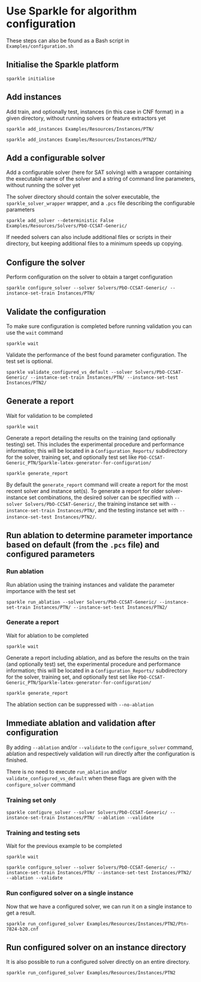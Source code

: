 # Use Sparkle for algorithm configuration

These steps can also be found as a Bash script in `Examples/configuration.sh`

## Initialise the Sparkle platform

`sparkle initialise`

## Add instances

Add train, and optionally test, instances (in this case in CNF format) in a given directory, without running solvers or feature extractors yet

`sparkle add_instances Examples/Resources/Instances/PTN/`

`sparkle add_instances Examples/Resources/Instances/PTN2/`

## Add a configurable solver

Add a configurable solver (here for SAT solving) with a wrapper containing the executable name of the solver and a string of command line parameters, without running the solver yet

The solver directory should contain the solver executable, the `sparkle_solver_wrapper` wrapper, and a `.pcs` file describing the configurable parameters

`sparkle add_solver --deterministic False Examples/Resources/Solvers/PbO-CCSAT-Generic/`

If needed solvers can also include additional files or scripts in their directory, but keeping additional files to a minimum speeds up copying.

## Configure the solver

Perform configuration on the solver to obtain a target configuration

`sparkle configure_solver --solver Solvers/PbO-CCSAT-Generic/ --instance-set-train Instances/PTN/`

## Validate the configuration

To make sure configuration is completed before running validation you can use the `wait` command

`sparkle wait`

Validate the performance of the best found parameter configuration. The test set is optional.

`sparkle validate_configured_vs_default --solver Solvers/PbO-CCSAT-Generic/ --instance-set-train Instances/PTN/ --instance-set-test Instances/PTN2/`

## Generate a report

Wait for validation to be completed

`sparkle wait`

Generate a report detailing the results on the training (and optionally testing) set. This includes the experimental procedure and performance information; this will be located in a `Configuration_Reports/` subdirectory for the solver, training set, and optionally test set like `PbO-CCSAT-Generic_PTN/Sparkle-latex-generator-for-configuration/`

`sparkle generate_report`

By default the `generate_report` command will create a report for the most recent solver and instance set(s). To generate a report for older solver-instance set combinations, the desired solver can be specified with `--solver Solvers/PbO-CCSAT-Generic/`, the training instance set with `--instance-set-train Instances/PTN/`, and the testing instance set with `--instance-set-test Instances/PTN2/`.

## Run ablation to determine parameter importance based on default (from the `.pcs` file) and configured parameters

### Run ablation

Run ablation using the training instances and validate the parameter importance with the test set

`sparkle run_ablation --solver Solvers/PbO-CCSAT-Generic/ --instance-set-train Instances/PTN/ --instance-set-test Instances/PTN2/`

### Generate a report

Wait for ablation to be completed

`sparkle wait`

Generate a report including ablation, and as before the results on the train (and optionally test) set, the experimental procedure and performance information; this will be located in a `Configuration_Reports/` subdirectory for the solver, training set, and optionally test set like `PbO-CCSAT-Generic_PTN/Sparkle-latex-generator-for-configuration/`

`sparkle generate_report`

The ablation section can be suppressed with `--no-ablation` 

## Immediate ablation and validation after configuration

By adding `--ablation` and/or `--validate` to the `configure_solver` command, ablation and respectively validation will run directly after the configuration is finished.

There is no need to execute `run_ablation` and/or `validate_configured_vs_default` when these flags are given with the `configure_solver` command

### Training set only

`sparkle configure_solver --solver Solvers/PbO-CCSAT-Generic/ --instance-set-train Instances/PTN/ --ablation --validate`

### Training and testing sets

Wait for the previous example to be completed

`sparkle wait`

`sparkle configure_solver --solver Solvers/PbO-CCSAT-Generic/ --instance-set-train Instances/PTN/ --instance-set-test Instances/PTN2/ --ablation --validate`

### Run configured solver on a single instance

Now that we have a configured solver, we can run it on a single instance to get a result.

`sparkle run_configured_solver Examples/Resources/Instances/PTN2/Ptn-7824-b20.cnf`

## Run configured solver on an instance directory

It is also possible to run a configured solver directly on an entire directory.

`sparkle run_configured_solver Examples/Resources/Instances/PTN2`